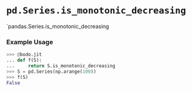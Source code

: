 # `pd.Series.is_monotonic_decreasing`

`pandas.Series.is_monotonic_decreasing

### Example Usage

``` py
>>> @bodo.jit
... def f(S):
...     return S.is_monotonic_decreasing
>>> S = pd.Series(np.arange(100))
>>> f(S)
False
```

